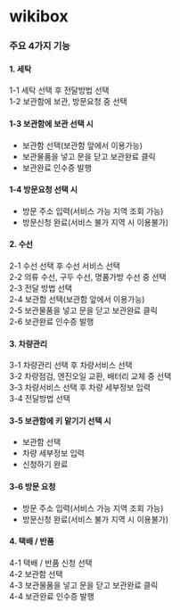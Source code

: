 # wikibox

### 주요 4가지 기능
#### 1. 세탁 
1-1 세탁 선택 후 전달방법 선택 <br/>
1-2 보관함에 보관, 방문요청 중 선택 <br/>
#### 1-3 보관함에 보관 선택 시
   - 보관함 선택(보관함 앞에서 이용가능)
   - 보관물품을 넣고 문을 닫고 보관완료 클릭
   - 보관완료 인수증 발행<br/>
#### 1-4 방문요청 선택 시
   - 방문 주소 입력(서비스 가능 지역 조회 가능)
   - 방문신청 완료(서비스 불가 지역 시 이용불가)
#### 2. 수선
2-1 수선 선택 후 수선 서비스 선택 <br/>
2-2 의류 수선, 구두 수선, 명품가방 수선 중 선택<br/>
2-3 전달 방법 선택 <br/>
2-4 보관함 선택(보관함 앞에서 이용가능)<br/>
2-5 보관물품을 넣고 문을 닫고 보관완료 클릭<br/>
2-6 보관완료 인수증 발행<br/>
#### 3. 차량관리
3-1 차량관리 선택 후 차량서비스 선택<br/>
3-2 차량점검, 엔진오일 교환, 배터리 교체 중 선택<br/>
3-3 차량서비스 선택 후 차량 세부정보 입력<br/>
3-4 전달방법 선택<br/>
#### 3-5 보관함에 키 맡기기 선텍 시<br/>
   - 보관함 선택<br/>
   - 차량 세부정보 입력<br/>
   - 신청하기 완료<br/>
#### 3-6 방문 요청
   - 방문 주소 입력(서비스 가능 지역 조회 가능)
   - 방문신청 완료(서비스 불가 지역 시 이용불가)
#### 4. 택배 / 반품
4-1 택배 / 반품 신청 선택 <br/>
4-2 보관함 선택<br/>
4-3 보관물품을 넣고 문을 닫고 보관완료 클릭<br/>
4-4 보관완료 인수증 발행
